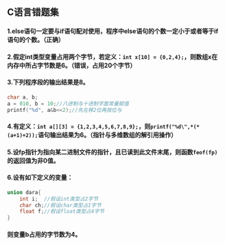 ## C语言错题集

#### 1.else语句一定要与if语句配对使用，程序中else语句的个数一定小于或者等于if语句的个数。（正确）

#### 2.假定int类型变量占用两个字节，若定义：`int x[10] = {0,2,4};`，则数组x在内存中所占字节数是6。（错误，占用20个字节）

#### 3.下列程序段的输出结果是8。

```c
char a, b;
a = 010, b = 10;//八进制与十进制字面常量赋值
printf("%d", a&b<<2);//先左移2位再按位与
```

#### 4.有定义：`int a[][3] = {1,2,3,4,5,6,7,8,9};`，则`printf("%d\",*(*(a+1)+2));`语句输出结果为6。（指针与多维数组的解引用操作）

#### 5.设fp指针为指向某二进制文件的指针，且已读到此文件末尾，则函数`feof(fp)`的返回值为非0值。

#### 6.设有如下定义的变量：

```c
union dara{
	int i;	//假设int类型占2字节
	char ch;//假设char类型占1字节
	float f;//假设float类型占4字节
}
```
#### 则变量b占用的字节数为4。
